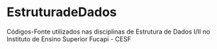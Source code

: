 # EstruturadeDados
Códigos-Fonte utilizados nas disciplinas de Estrutura de Dados I/II no Instituto de Ensino Superior Fucapi - CESF
